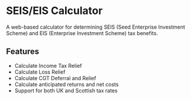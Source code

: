 # SEIS/EIS Calculator

A web-based calculator for determining SEIS (Seed Enterprise Investment Scheme) and EIS (Enterprise Investment Scheme) tax benefits.

## Features
- Calculate Income Tax Relief
- Calculate Loss Relief
- Calculate CGT Deferral and Relief
- Calculate anticipated returns and net costs
- Support for both UK and Scottish tax rates